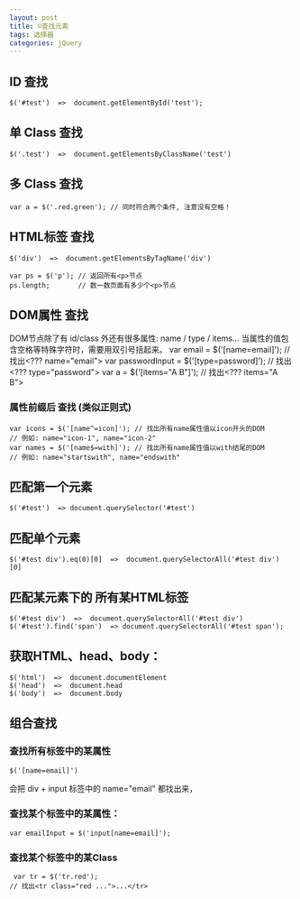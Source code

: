 ```yaml
---
layout: post
title: ©️查找元素
tags: 选择器
categories: jQuery
---
```




## ID 查找
	$('#test')  =>  document.getElementById('test');




## 单 Class 查找
	$('.test')  =>  document.getElementsByClassName('test')
## 多 Class 查找
	var a = $('.red.green'); // 同时符合两个条件, 注意没有空格！


## HTML标签 查找
	$('div')  =>  document.getElementsByTagName('div')
	
	var ps = $('p'); // 返回所有<p>节点
	ps.length;       // 数一数页面有多少个<p>节点


## DOM属性 查找
DOM节点除了有 id/class 外还有很多属性: name / type / items...
当属性的值包含空格等特殊字符时，需要用双引号括起来。
	var email = $('[name=email]');            // 找出<??? name="email">
	var passwordInput = $('[type=password]'); // 找出<??? type="password">
	var a = $('[items="A B"]');               // 找出<??? items="A B">
### 属性前缀后 查找 (类似正则式)
	var icons = $('[name^=icon]'); // 找出所有name属性值以icon开头的DOM
	// 例如: name="icon-1", name="icon-2"
	var names = $('[name$=with]'); // 找出所有name属性值以with结尾的DOM
	// 例如: name="startswith", name="endswith"







## 匹配第一个元素
	$('#test')  => document.querySelector('#test')

## 匹配单个元素
	$('#test div').eq(0)[0]  =>  document.querySelectorAll('#test div')[0] 




## 匹配某元素下的 所有某HTML标签
	$('#test div')  =>  document.querySelectorAll('#test div')
	$('#test').find('span')  => document.querySelectorAll('#test span');




## 获取HTML、head、body：
	$('html')  =>  document.documentElement
	$('head')  =>  document.head
	$('body')  =>  document.body







































## 组合查找

### 查找所有标签中的某属性
	$('[name=email]')
会把 div + input 标签中的  name="email" 都找出来，
### 查找某个标签中的某属性：
	var emailInput = $('input[name=email]');
### 查找某个标签中的某Class
	 var tr = $('tr.red'); 
	// 找出<tr class="red ...">...</tr>



















































